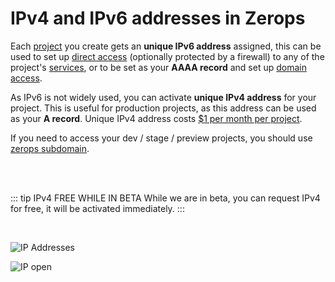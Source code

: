 # IPv4 and IPv6 addresses in Zerops

Each [project]() you create gets an **unique IPv6 address** assigned, this can be used to set up [direct access]() (optionally protected by a firewall) to any of the project's [services](), or to be set as your **AAAA record** and set up [domain access]().

As IPv6 is not widely used, you can activate **unique IPv4 address** for your project. This is useful for production projects, as this address can be used as your **A record**. Unique IPv4 address costs [$1 per month per project]().

If you need to access your dev / stage / preview projects, you should use [zerops subdomain]().

<br />
<br />


::: tip IPv4 FREE WHILE IN BETA
While we are in beta, you can request IPv4 for free, it will be activated immediately.
:::

<br />

![IP Addresses](/ip-address.png "IP Addresses")

![IP open](/ip-open.png "IP open")



